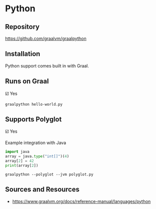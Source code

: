 # Python

## Repository

<https://github.com/graalvm/graalpython>

## Installation

Python support comes built in with Graal.

## Runs on Graal

:ballot_box_with_check: Yes

```shell
graalpython hello-world.py
```

## Supports Polyglot

:ballot_box_with_check: Yes

Example integration with Java

```python
import java
array = java.type("int[]")(4)
array[2] = 42
print(array[2])
```

```shell
graalpython --polyglot --jvm polyglot.py
```

## Sources and Resources

- <https://www.graalvm.org/docs/reference-manual/languages/python>

[graal updater]: https://www.graalvm.org/docs/reference-manual/graal-updater
